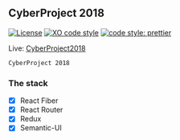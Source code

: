 ## CyberProject 2018
[![License](https://img.shields.io/badge/license-MIT-blue.svg?style=flat-square)](https://github.com/inPhoenix/)
[![XO code style](https://img.shields.io/badge/code_style-XO-5ed9c7.svg)](https://github.com/xojs/xo)
[![code style: prettier](https://img.shields.io/badge/code_style-prettier-ff69b4.svg?style=flat-square)](https://github.com/prettier/prettier)

Live:
[CyberProject2018](https://inphoenix.github.io/inCyberNotes/)

    CyberProject 2018

### The stack
- [x] React Fiber
- [x] React Router
- [x] Redux
- [x] Semantic-UI
